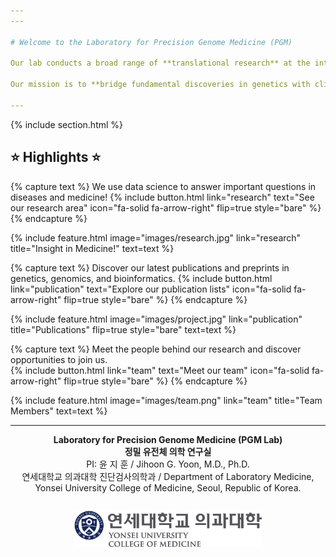```yaml
---
---

# Welcome to the Laboratory for Precision Genome Medicine (PGM)

Our lab conducts a broad range of **translational research** at the intersection of **human genetics** and **precision medicine**.  

Our mission is to **bridge fundamental discoveries in genetics with clinical applications** that improve diagnosis, treatment, and outcomes for individuals with diseases.  

---
```


{% include section.html %}

## ⭐ Highlights ⭐

{% capture text %}
We use data science to answer important questions in diseases and medicine!
{%
  include button.html
  link="research"
  text="See our research area"
  icon="fa-solid fa-arrow-right"
  flip=true
  style="bare"
%}
{% endcapture %}

{%
  include feature.html
  image="images/research.jpg"
  link="research"
  title="Insight in Medicine!"
  text=text
%}

{% capture text %}
Discover our latest publications and preprints in genetics, genomics, and bioinformatics. 
{%
  include button.html
  link="publication"
  text="Explore our publication lists"
  icon="fa-solid fa-arrow-right"
  flip=true
  style="bare"
%}
{% endcapture %}

{%
  include feature.html
  image="images/project.jpg"
  link="publication"
  title="Publications"
  flip=true
  style="bare"
  text=text
%}

{% capture text %}
Meet the people behind our research and discover opportunities to join us.  
{%
  include button.html
  link="team"
  text="Meet our team"
  icon="fa-solid fa-arrow-right"
  flip=true
  style="bare"
%}
{% endcapture %}

{%
  include feature.html
  image="images/team.png"
  link="team"
  title="Team Members"
  text=text
%}

---

<div style="text-align:center;">
  <p>
    <strong>Laboratory for Precision Genome Medicine (PGM Lab)</strong><br>
    <strong>정밀 유전체 의학 연구실</strong><br>
    PI: 윤 지 훈 / Jihoon G. Yoon, M.D., Ph.D.<br>
    연세대학교 의과대학 진단검사의학과 / Department of Laboratory Medicine, Yonsei University College of Medicine, Seoul, Republic of Korea.
  </p>
  <img src="/images/yonsei_logo.svg" alt="Yonsei University Logo" width="300" style="margin-top:1em;">
</div>

